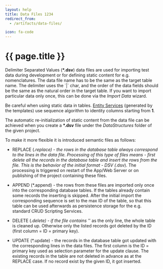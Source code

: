 ```yaml
---
layout: help
title: Data Files 1234
redirect_from:
  - /artifacts/data-files/

icon: fa-code
---
```


{{ page.title }}
===


Delimiter Separated Values (**\*.dsv**) data files are used for importing test data during development or for defining static content for e.g. nomenclatures. The data file name has to be the same as the target table name. The delimiter uses the \`|\` char, and the order of the data fields should be the same as the natural order in the target table. If you want to import particular data only once, this can be done via the *Import Data* wizard.

Be careful when using static data in tables. [Entity Services](entity_service.html) (generated by the templates) use sequence algorithm to identity columns starting from **1**.

The automatic re-initialization of static content from the data file can be achieved when you create a **\*.dsv** file under the *DataStructures* folder of the given project.

To make it more flexible it is introduced semantic files as follows:

* REPLACE (*.replace) - the rows in the database table always correspond to the lines in the data file. Processing of this type of files means - first delete all the records in the database table and insert the rows from the file. This is the behavior of the initial format - DSV (*.dsv). The processing is triggered on restart of the App/Web Server or on publishing of the project containing these files.

* APPEND (*.append) - the rows from these files are imported only once into the corresponding database tables. If the tables already contain some records the inserting is skipped. After the initial import the corresponding sequence is set to the max ID of the table, so that this table can be used afterwards as persistence storage for the e.g. standard CRUD Scripting Services.

* DELETE (*.delete) - if the file contains '*' as the only line, the whole table is cleaned up. Otherwise only the listed records got deleted by the ID (first column = ID = primary key).

* UPDATE (*.update) - the records in the database table got updated with the corresponding lines in the data files. The first column is the ID = primary key used as selection parameter for the update clause. The existing records in the table are not deleted in advance as at the REPLACE case. If no record exist by the given ID, it got inserted. 
